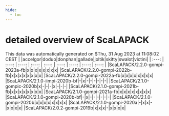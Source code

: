 ```yaml
---
hide:
  - toc
---
```


detailed overview of ScaLAPACK
==============================


This data was automatically generated on $Thu, 31 Aug 2023 at 11:08:02 CEST
| |accelgor|doduo|donphan|gallade|joltik|skitty|swalot|victini|
| :---: | :---: | :---: | :---: | :---: | :---: | :---: | :---: | :---: |
|ScaLAPACK/2.2.0-gompi-2023a-fb|x|x|x|x|x|x|x|x|
|ScaLAPACK/2.2.0-gompi-2022b-fb|x|x|x|x|x|x|x|x|
|ScaLAPACK/2.2.0-gompi-2022a-fb|x|x|x|x|x|x|x|x|
|ScaLAPACK/2.1.0-iimpi-2020b-bf|-|x|-|-|-|-|-|-|
|ScaLAPACK/2.1.0-gompic-2020b|x|-|-|-|x|-|-|-|
|ScaLAPACK/2.1.0-gompi-2021b-fb|x|x|x|x|x|x|x|x|
|ScaLAPACK/2.1.0-gompi-2021a-fb|x|x|x|x|x|x|x|x|
|ScaLAPACK/2.1.0-gompi-2020b-bf|-|x|-|-|-|-|-|-|
|ScaLAPACK/2.1.0-gompi-2020b|x|x|x|x|x|x|x|x|
|ScaLAPACK/2.1.0-gompi-2020a|-|x|x|-|x|x|x|x|
|ScaLAPACK/2.0.2-gompi-2019b|x|x|x|-|x|x|x|x|
